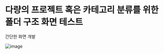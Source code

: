 <h1>다량의 프로젝트 혹은 카테고리 분류를 위한 폴더 구조 화면 테스트</h1>   

<p>간단한 화면 개발</p>      

![image](https://github.com/user-attachments/assets/cb0332c3-5391-47ea-be38-22b4f805c006)
